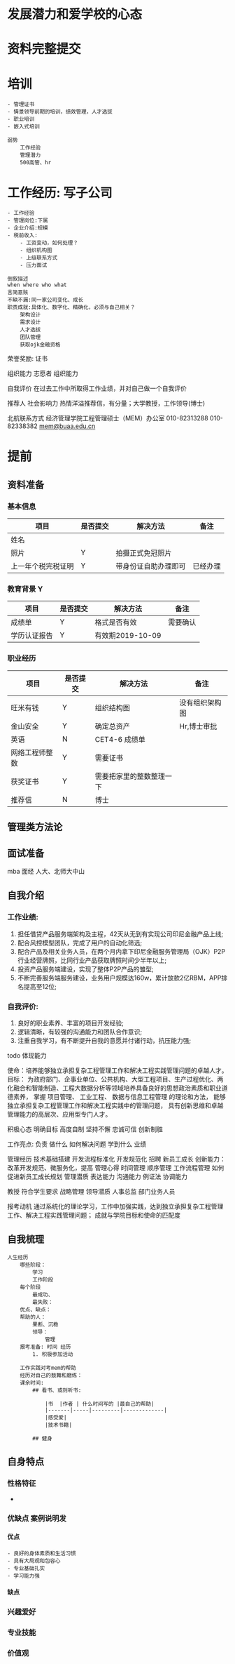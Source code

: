 # 发展潜力和爱学校的心态
# 资料完整提交

# 培训
	- 管理证书
	- 情景领导前期的培训，绩效管理，人才选拔
	- 职业培训
	- 嵌入式培训

	弱势
		工作经验
		管理潜力
		500高管、hr



# 工作经历: 写子公司
	- 工作经验
	- 管理岗位:下属
	- 企业介绍:规模
	- 税前收入:
		- 工资变动，如何处理？
		- 组织机构图
		- 上级联系方式
		- 压力面试

	倒叙描述
	when where who what
	言简意赅
	不缺不漏:同一家公司变化、成长
	职责成就:具体化、数字化、精确化，必须与自己相关？
		架构设计
		需求设计
		人才选拔
		团队管理
		获取ojk金融资格

荣誉奖励:
	证书

组织能力
	志愿者
	组织能力

自我评价
	在过去工作中所取得工作业绩，并对自己做一个自我评价


推荐人
	社会影响力
	热情洋溢推荐信，有分量；大学教授，工作领导(博士)


北航联系方式
	经济管理学院工程管理硕士（MEM）办公室
	010-82313288
	010-82338382
	mem@buaa.edu.cn

# 提前

## 资料准备

### 基本信息

|项目|是否提交|解决方法|备注|
|------- |-----|----|----|
|姓名||||
|照片|Y|拍摄正式免冠照片||
|上一年个税完税证明|Y|带身份证自助办理即可|已经办理|

### 教育背景 Y

|项目|是否提交|解决方法|备注|
|------- |-----|----|----|
|成绩单|Y|格式是否有效|需要确认|
|学历认证报告|Y|有效期2019-10-09||

### 职业经历

|项目|是否提交|解决方法|备注|
|------- |-----|----|----|
|旺米有钱|Y|组织结构图|没有组织架构图|
|金山安全|Y|确定总资产|Hr,博士审批|
|英语|N|CET4-6 成绩单|
|网络工程师整数|Y|需要证书|
|获奖证书|Y|需要把家里的整数整理一下|
|推荐信|N|博士|

## 管理类方法论


## 面试准备

mba 面经 人大、北师大中山

## 自我介绍

### 工作业绩:

1. 担任借贷产品服务端架构及主程，42天从无到有实现公司印尼金融产品上线;
2. 配合风控模型团队，完成了用户的自动化筛选;
3. 配合产品及相关业务人员，在两个月内拿下印尼金融服务管理局（OJK）P2P行业经营牌照，比同行业产品获取牌照时间少半年以上;
3. 投资产品服务端建设，实现了整体P2P产品的雏型;
4. 不断完善服务端服务建设，业务用户规模达160w，累计放款2亿RBM，APP排名提高至12位;

### 自我评价:

1. 良好的职业素养、丰富的项目开发经验;
2. 逻辑清晰，有较强的沟通能力和团队合作意识;
3. 注重自我学习，有不断提升自我的意愿并付诸行动，抗压能力强;

todo 体现能力

使命：培养能够独立承担复杂工程管理工作和解决工程实践管理问题的卓越人才。
目标：
	为政府部门、企事业单位、公共机构、大型工程项目、生产过程优化、两化融合和智能制造、工程大数据分析等领域培养具备良好的思想政治素质和职业道德素养，
	掌握
		项目管理、
		工业工程、
		数据与信息工程管理
		的理论和方法，
		能够独立承担复杂工程管理工作和解决工程实践中的管理问题，
		具有创新思维和卓越管理能力的高层次、应用型专门人才。

积极心态
明确目标
高度自制
坚持不懈
忠诚可信
创新制胜

工作亮点:
	负责
	做什么
	如何解决问题
	学到什么
	业绩

管理经历
	技术基础搭建
	开发流程标准化
	开发规范化
	招聘
	新员工成长
	创新能力：改革开发规范、微服务化，提高
管理心得
	时间管理
	顺序管理
	工作流程管理
	如何促进新员工成长规划
管理潜质
	表达能力
	沟通能力	例证法
	协调能力
	
	
教授		符合学生要求
战略管理	领导潜质
人事总监	部门业务人员

报考动机
	通过系统化的理论学习，工作中加强实践，达到独立承担复杂工程管理工作、解决工程实践管理问题；
成就与学院目标和使命的匹配度

## 自我梳理
	人生经历
		哪些阶段：
			学习
			工作阶段
		每个阶段
			最成功、
			最失败：
		优点、缺点：
		帮助的人：
			果断、沉稳
			领导：
				管理
		报考准备: 时间 经历
			1. 积极参加活动

		工作实践对考mem的帮助
		经历对自己的鼓舞和磨练：
		课余时间:
			## 看书、或则听书:

				|书  |作者 | 什么时间写的 |最自己的帮助|
				|-------|-----|---------|-------------|
				|感受爱|
				|技术书籍|

			## 健身

## 自身特点

### 性格特征
-

### 优缺点 案例说明发
#### 优点
	- 良好的身体素质和生活习惯
	- 具有大局观和包容心
	- 专业基础扎实
	- 学习能力强
#### 缺点

### 兴趣爱好
### 专业技能
### 价值观







